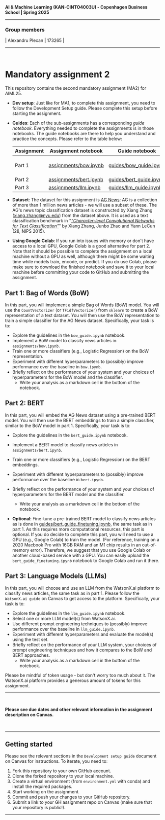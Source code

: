 **AI & Machine Learning (KAN-CINTO4003U) - Copenhagen Business School | Spring 2025**

***

### Group members
| Alexandru Plecan | 173265 |


***

<br>

# Mandatory assignment 2

This repository contains the second mandatory assignment (MA2) for AIML25.  

* **Dev setup**: Just like for MA1, to complete this assignment, you need to follow the Development Setup guide. Please complete this setup before starting the assignment.

* **Guides**: Each of the sub-assignments has a corresponding *guide notebook*. Everything needed to complete the assignments is in those notebooks. The guide notebooks are there to help you understand and practice the concepts. Please refer to the table below:

    | Assignment | Assignment notebook | Guide notebook | Description |
    | --- | --- | --- | --- |
    | Part 1 | [assignments/bow.ipynb](assignments/bow.ipynb) | [guides/bow_guide.ipynb](guides/bow_guide.ipynb) | Bag-of-Words Models |
    | Part 2 | [assignments/bert.ipynb](assignments/bert.ipynb)| [guides/bert_guide.ipynb](guides/bert_guide.ipynb) | BERT |
    | Part 3 | [assignments/llm.ipynb](assignments/llm.ipynb) | [guides/llm_guide.ipynb](guides/llm_guide.ipynb) | LLMs |

* **Dataset**: The dataset for this assignment is [AG News](https://huggingface.co/datasets/fancyzhx/ag_news): AG is a collection of more than 1 million news articles - we will use a subset of these. The AG's news topic classification dataset is constructed by Xiang Zhang (xiang.zhang@nyu.edu) from the dataset above. It is used as a text classification benchmark in "*["Character-level Convolutional Networks for Text Classification"](https://arxiv.org/abs/1509.01626)*" by Xiang Zhang, Junbo Zhao and Yann LeCun (28, NIPS 2015).

* **Using Google Colab**: If you run into issues with memory or don't have access to a local GPU, Google Colab is a good alternative for part 2. Note that it should be possible to complete the assignment on a local machine without a GPU as well, although there might be some waiting time while models train, encode, or predict. If you do use Colab, please make sure to download the finished notebook and save it to your local machine before committing your code to GitHub and submitting the assignment.

## Part 1: Bag of Words (BoW)
In this part, you will implement a simple Bag of Words (BoW) model. You will use the `CountVectorizer` (or `TFidfVectorizer`) from `sklearn` to create a BoW representation of a text dataset. You will then use the BoW representation to train a simple classifier for the AG News dataset. Specifically, your task is to:

- Explore the guidelines in the `bow_guide.ipynb` notebook.
- Implement a BoW model to classify news articles in `assignments/bow.ipynb`.
- Train one or more classifiers (e.g., Logistic Regression) on the BoW representation.
- Experiment with different hyperparameters to (possibly) improve performance over the baseline in `bow.ipynb`.
- Briefly reflect on the performance of your system and your choices of hyperparameters for the BoW model and the classifier.
    - Write your analysis as a markdown cell in the bottom of the notebook.

## Part 2: BERT
In this part, you will embed the AG News dataset using a pre-trained BERT model. You will then use the BERT embeddings to train a simple classifier, similar to the BoW model in part 1. Specifically, your task is to:

- Explore the guidelines in the `bert_guide.ipynb` notebook.
- Implement a BERT model to classify news articles in `assignments/bert.ipynb`.
- Train one or more classifiers (e.g., Logistic Regression) on the BERT embeddings.
- Experiment with different hyperparameters to (possibly) improve performance over the baseline in `bert.ipynb`.
- Briefly reflect on the performance of your system and your choices of hyperparameters for the BERT model and the classifier.
    - Write your analysis as a markdown cell in the bottom of the notebook.

- __**Optional**__: Fine-tune a pre-trained BERT model to classify news articles as is done in [guides/bert_guide_finetuning.ipynb](guides/bert_guide_finetuning.ipynb), the same task as in part 1. As this requires more computational resources, this part is optional. If you do decide to complete this part, you will need to use a GPU (e.g., Google Colab) to train the model. (For reference, training on a 2020 Macbook Pro with 16GB RAM and an M1 chip results in an out-of-memory error). Therefore, we suggest that you use Google Colab or another cloud-based service with a GPU. You can easily upload the `bert_guide_finetuning.ipynb` notebook to Google Colab and run it there.

## Part 3: Language Models (LLMs)
In this part, you will choose and use an LLM from the WatsonX.ai platform to classify news articles, the same task as in part 1. Please follow the `WatsonX.ai guide` on Canvas to get access to the platform. Specifically, your task is to:

- Explore the guidelines in the `llm_guide.ipynb` notebook.
- Select one or more LLM model(s) from WatsonX.ai.
- Use different prompt engineering techniques to (possibly) improve performance over the baseline in `llm_guide.ipynb`.
- Experiment with different hyperparameters and evaluate the model(s) using the test set.
- Briefly reflect on the performance of your LLM system, your choices of prompt engineering techniques and how it compares to the BoW and BERT approaches.
    - Write your analysis as a markdown cell in the bottom of the notebook.

Please be mindful of token usage - but don't worry too much about it. The WatsonX.ai platform provides a generous amount of tokens for this assignment.
***

<br>

**Please see due dates and other relevant information in the assignment description on Canvas.**

<br>

***

## Getting started
Please see the relevant sections in the `Development setup guide` document on Canvas for instructions. To iterate, you need to:

1. Fork this repository to your own GitHub account.
2. Clone the forked repository to your local machine.
3. Create a virtual environment (from `environment.yml` with conda) and install the required packages.
4. Start working on the assignment.
5. Commit and push your changes to your GitHub repository.
6. Submit a link to your GH assignment repo on Canvas (make sure that your repository is public!).

___